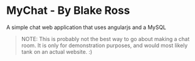 MyChat - By Blake Ross
==============

A simple chat web application that uses angularjs and a MySQL

>NOTE: This is probably not the best way to go about making a chat room.  It is only for demonstration purposes,
and would most likely tank on an actual website. :)
